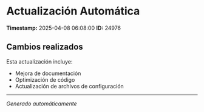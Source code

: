 # Actualización Automática

**Timestamp:** 2025-04-08 06:08:00
**ID:** 24976

## Cambios realizados

Esta actualización incluye:
- Mejora de documentación
- Optimización de código
- Actualización de archivos de configuración

---
*Generado automáticamente*
